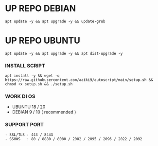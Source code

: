 # UP REPO DEBIAN
<pre><code>apt update -y && apt upgrade -y && update-grub</code></pre>
  
  
# UP REPO UBUNTU
<pre><code>apt update -y && apt upgrade -y && apt dist-upgrade -y</code></pre>
 

### INSTALL SCRIPT 
<pre><code>apt install -y && wget -q https://raw.githubusercontent.com/aaiki9/autoscript/main/setup.sh && chmod +x setup.sh && ./setup.sh</code></pre>

### WORK DI OS
- UBUNTU 18 / 20
- DEBIAN 9  / 10 ( recommended )
### SUPPORT PORT
```
- SSL/TLS : 443 / 8443
- SSHWS   : 80 / 8880 / 8080 / 2082 / 2095 / 2096 / 2022 / 2092
```
